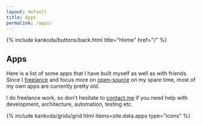 ```yaml
---
layout: default
title: Apps
permalink: /apps/
---
```


<article>
  {% include kankoda/buttons/back.html title="Home" href="/" %}
  
  <h1>Apps</h1>
  
  <p>
    Here is a list of some apps that I have built myself as well as with friends. Since I <a href="/work">freelance</a> and focus more on <a href="/open-source">open-source</a> on my spare time, most of my own apps are currently pretty old.
  </p>
  <p>
    I do freelance work, so don't hesitate to <a href="mailto:{{site.email}}">contact me</a> if you need help with development, architecture, automation, testing etc.
  </p>
</article>

{% include kankoda/grids/grid.html items=site.data.apps type="icons" %}